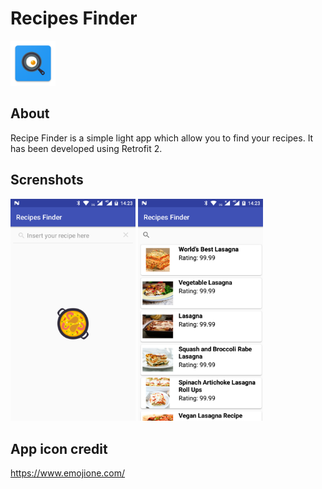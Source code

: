 # Recipes Finder


![](./app/src/main/res/mipmap-hdpi/ic_launcher.png)

## About
Recipe Finder is a simple light app which allow you to find your recipes. It has been developed using Retrofit 2.

## Screnshots
<img src="./Screenshots/recipes_finder_1.png" alt="Drawing" width="200px"/> <img src="./Screenshots/recipes_finder_2.png" alt="Drawing" width="200px"/>

## App icon credit
https://www.emojione.com/
